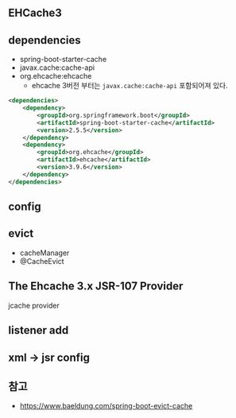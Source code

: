 ## EHCache3

## dependencies

- spring-boot-starter-cache
- javax.cache:cache-api
- org.ehcache:ehcache
  - ehcache 3버전 부터는 `javax.cache:cache-api` 포함되어져 있다. 

```xml
<dependencies>
    <dependency>
        <groupId>org.springframework.boot</groupId>
        <artifactId>spring-boot-starter-cache</artifactId>
        <version>2.5.5</version>
    </dependency>
    <dependency>
        <groupId>org.ehcache</groupId>
        <artifactId>ehcache</artifactId>
        <version>3.9.6</version>
    </dependency>
</dependencies>
```

## config

## evict

- cacheManager
- @CacheEvict  

## The Ehcache 3.x JSR-107 Provider

jcache provider

## listener add 

## xml -> jsr config


## 참고

- https://www.baeldung.com/spring-boot-evict-cache